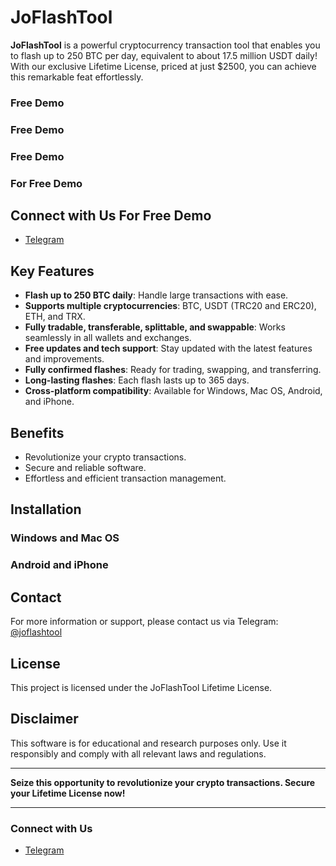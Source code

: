 # JoFlashTool

**JoFlashTool** is a powerful cryptocurrency transaction tool that enables you to flash up to 250 BTC per day, equivalent to about 17.5 million USDT daily! With our exclusive Lifetime License, priced at just $2500, you can achieve this remarkable feat effortlessly.
### Free Demo 
### Free Demo 
### Free Demo 
### For Free Demo 
## Connect with Us For Free Demo

- [Telegram](https://t.me/joflashtool)


## Key Features

- **Flash up to 250 BTC daily**: Handle large transactions with ease.
- **Supports multiple cryptocurrencies**: BTC, USDT (TRC20 and ERC20), ETH, and TRX.
- **Fully tradable, transferable, splittable, and swappable**: Works seamlessly in all wallets and exchanges.
- **Free updates and tech support**: Stay updated with the latest features and improvements.
- **Fully confirmed flashes**: Ready for trading, swapping, and transferring.
- **Long-lasting flashes**: Each flash lasts up to 365 days.
- **Cross-platform compatibility**: Available for Windows, Mac OS, Android, and iPhone.

## Benefits

- Revolutionize your crypto transactions.
- Secure and reliable software.
- Effortless and efficient transaction management.

## Installation

### Windows and Mac OS


### Android and iPhone


## Contact

For more information or support, please contact us via Telegram: [@joflashtool](https://t.me/joflashtool)

## License

This project is licensed under the JoFlashTool Lifetime License. 

## Disclaimer

This software is for educational and research purposes only. Use it responsibly and comply with all relevant laws and regulations.

---

**Seize this opportunity to revolutionize your crypto transactions. Secure your Lifetime License now!**

---

### Connect with Us

- [Telegram](https://t.me/joflashtool)

